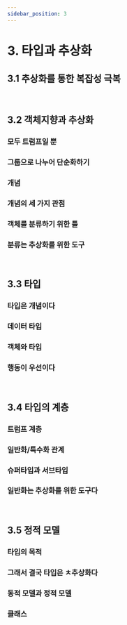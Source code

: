 ```yaml
---
sidebar_position: 3
---
```


# 3. 타입과 추상화

## 3.1 추상화를 통한 복잡성 극복

<br/>

## 3.2 객체지향과 추상화

### 모두 트럼프일 뿐

### 그룹으로 나누어 단순화하기

### 개념

### 개념의 세 가지 관점

### 객체를 분류하기 위한 틀

### 분류는 추상화를 위한 도구

<br/>

## 3.3 타입

### 타입은 개념이다

### 데이터 타입

### 객체와 타입

### 행동이 우선이다

<br/>

## 3.4 타입의 계층

### 트럼프 계층

### 일반화/특수화 관계

### 슈퍼타입과 서브타입

### 일반화는 추상화를 위한 도구다

<br/>

## 3.5 정적 모델

### 타입의 목적

### 그래서 결국 타입은 ㅊ추상화다

### 동적 모델과 정적 모델

### 클래스
